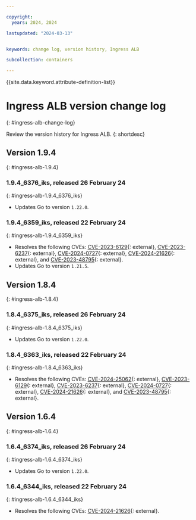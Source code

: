 ```yaml
---

copyright:
  years: 2024, 2024

lastupdated: "2024-03-13"


keywords: change log, version history, Ingress ALB

subcollection: containers

---
```


{{site.data.keyword.attribute-definition-list}}

# Ingress ALB version change log
{: #ingress-alb-change-log}

Review the version history for Ingress ALB.
{: shortdesc}

## Version 1.9.4
{: #ingress-alb-1.9.4}


### 1.9.4_6376_iks, released 26 February 24
{: #ingress-alb-1.9.4_6376_iks}

- Updates Go to version `1.22.0`.

### 1.9.4_6359_iks, released 22 February 24
{: #ingress-alb-1.9.4_6359_iks}

- Resolves the following CVEs: [CVE-2023-6129](https://nvd.nist.gov/vuln/detail/CVE-2023-6129){: external}, 
[CVE-2023-6237](https://nvd.nist.gov/vuln/detail/CVE-2023-6237){: external}, 
[CVE-2024-0727](https://nvd.nist.gov/vuln/detail/CVE-2024-0727){: external}, 
[CVE-2024-21626](https://nvd.nist.gov/vuln/detail/CVE-2024-21626){: external}, 
 and [CVE-2023-48795](https://nvd.nist.gov/vuln/detail/CVE-2023-48795){: external}.
- Updates Go to version `1.21.5`.

## Version 1.8.4
{: #ingress-alb-1.8.4}


### 1.8.4_6375_iks, released 26 February 24
{: #ingress-alb-1.8.4_6375_iks}

- Updates Go to version `1.22.0`.

### 1.8.4_6363_iks, released 22 February 24
{: #ingress-alb-1.8.4_6363_iks}

- Resolves the following CVEs: [CVE-2024-25062](https://nvd.nist.gov/vuln/detail/CVE-2024-25062){: external}, 
[CVE-2023-6129](https://nvd.nist.gov/vuln/detail/CVE-2023-6129){: external}, 
[CVE-2023-6237](https://nvd.nist.gov/vuln/detail/CVE-2023-6237){: external}, 
[CVE-2024-0727](https://nvd.nist.gov/vuln/detail/CVE-2024-0727){: external}, 
[CVE-2024-21626](https://nvd.nist.gov/vuln/detail/CVE-2024-21626){: external}, 
 and [CVE-2023-48795](https://nvd.nist.gov/vuln/detail/CVE-2023-48795){: external}.

## Version 1.6.4
{: #ingress-alb-1.6.4}


### 1.6.4_6374_iks, released 26 February 24
{: #ingress-alb-1.6.4_6374_iks}

- Updates Go to version `1.22.0`.

### 1.6.4_6344_iks, released 22 February 24
{: #ingress-alb-1.6.4_6344_iks}

- Resolves the following CVEs: [CVE-2024-21626](https://nvd.nist.gov/vuln/detail/CVE-2024-21626){: external}.


